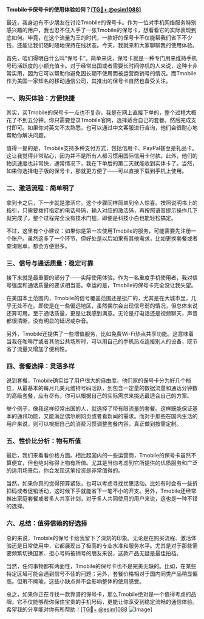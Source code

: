 **Tmobile卡保号卡的使用体验如何？[[TG💪+ @esim1088](https://t.me/s/esim1088)]**

最近，我身边有不少朋友在讨论Tmobile的保号卡。作为一位对手机网络服务特别感兴趣的用户，我也忍不住入手了一张Tmobile的保号卡，想看看它的实际表现到底如何。毕竟，在这个流量为王的时代，一款好的保号卡不仅能帮我们省下不少钱，还能让我们随时随地保持在线状态。今天，我就来和大家聊聊我的使用体验。

首先，咱们得明白什么叫“保号卡”。简单来说，保号卡就是一种专门用来维持手机号码活跃度的小额充值卡。对于经常出国或者需要长时间停机的人来说，这种卡非常实用，因为它可以帮助你避免因长期不使用而被运营商销号的情况。而Tmobile作为美国一家知名的移动通信公司，其推出的保号卡自然也备受关注。

### **一、购买体验：方便快捷**

其实，买Tmobile的保号卡一点也不复杂。我是在网上直接下单的，整个过程大概花了不到五分钟。你只需要登录Tmobile官网，选择适合自己的套餐，然后完成支付即可。如果你对英文不太熟悉，也可以通过中文客服进行咨询，他们会很耐心地帮助你解决问题。

值得一提的是，Tmobile支持多种支付方式，包括信用卡、PayPal甚至是礼品卡。这让我觉得非常贴心，因为并不是所有人都习惯用国际信用卡付款。此外，他们的物流速度也非常快，通常情况下，我在下单后的第二天就能收到实体卡了。当然，如果你选择电子版的保号卡，那就更方便了——可以直接下载到手机上使用。

### **二、激活流程：简单明了**

拿到卡之后，下一步就是激活它。这个步骤同样简单到令人惊喜。按照说明书上的指引，只需要拨打指定的电话号码，输入对应的激活码，再按照语音提示操作几下就完成了。整个过程完全没有技术门槛，即便是科技小白也能轻松搞定。

不过，这里有个小建议：如果你是第一次使用Tmobile的服务，可能需要先注册一个账户。虽然这多了一个环节，但好处是以后如果有其他需求，比如更换套餐或者查询账单，都会方便很多。

### **三、信号与通话质量：稳定可靠**

接下来就是最重要的部分了——实际使用体验。作为一名重度手机使用者，我对信号强度和通话质量的要求相当高。幸运的是，Tmobile的保号卡完全没让我失望。

在美国本土范围内，Tmobile的信号覆盖范围还是挺广的，尤其是在大城市里，几乎无处不在。即使是在一些偏远地区，虽然偶尔会出现信号弱的情况，但总体来说还算可用。至于通话质量，更是让我感到满意。无论是打电话还是视频聊天，声音都很清晰，没有明显的延迟或杂音。

另外，Tmobile还提供了一些增值服务，比如免费Wi-Fi热点共享功能。这意味着当我在咖啡厅或者其他公共场所时，可以用自己的手机热点连接别人的设备，既节省了流量又增加了便利性。

### **四、套餐选择：灵活多样**

说到套餐，Tmobile确实给了用户很大的自由度。他们家的保号卡分为好几个档位，从最基本的每月几美元维持号码活跃，到包含一定量的数据流量和通话分钟数的高级套餐，应有尽有。你可以根据自己的实际需求来挑选最适合自己的方案。

举个例子，像我这样经常出国的人，就选择了带有限流量的套餐。这样既能保证基本的通讯功能，又能满足偶尔刷网页或者看新闻的需求。而对于那些在国内生活的用户来说，则可以根据自己的消费习惯调整套餐内容，真正做到按需定制。

### **五、性价比分析：物有所值**

最后，我们来看看价格方面。相比起国内的一些运营商，Tmobile的保号卡虽然不算便宜，但也绝对称得上物有所值。尤其是当你考虑到它所提供的优质服务和广泛的适用场景后，你会发现这笔投资是非常值得的。

当然，如果你真的觉得预算紧张，也可以考虑寻找优惠活动。比如有时会有一些折扣码或者促销活动，这时候下手就能省下一笔不小的开支。另外，Tmobile还经常推出家庭套餐或者多人共享计划，对于多人共同使用的用户来说，这也是一种不错的选择。

### **六、总结：值得信赖的好选择**

总的来说，Tmobile的保号卡给我留下了深刻的印象。无论是在购买流程、激活体验还是日常使用中，它都展现出了极高的专业水准和服务水平。尤其是对于那些需要频繁切换国家、担心号码被销号的朋友来说，这款产品无疑是最佳拍档。

当然，任何事物都有两面性，Tmobile的保号卡也不是完美无缺的。比如，在某些特定区域可能会遇到信号不佳的问题；另外，套餐价格相对于国内同类产品稍显偏高。但瑕不掩瑜，这些小缺点并不会影响整体的使用感受。

总之，如果你正在寻找一款靠谱的保号卡，那么Tmobile绝对是一个值得考虑的品牌。它不仅能够帮你保住宝贵的手机号码，更能让你享受到稳定流畅的通信体验。希望我的分享能对你有所帮助！[[TG💪+ @esim1088](https://t.me/s/esim1088) ![Image](https://i.postimg.cc/4NQfJmqS/Snipaste-2025-05-13-00-14-12.png)]